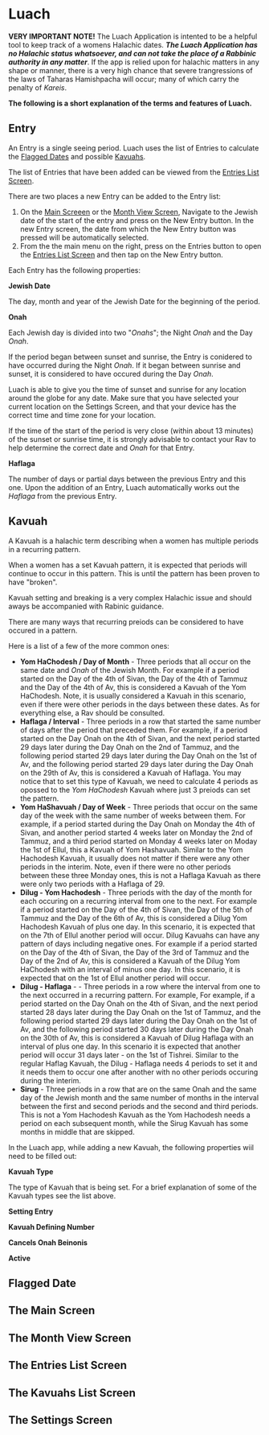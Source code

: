 # Luach

**VERY IMPORTANT NOTE!**
The Luach Application is intented to be a helpful tool to keep track of a womens Halachic dates.
***The Luach Application has no Halachic status whatsoever, and can not take the place of a Rabbinic authority in any matter***. If the app is relied upon for halachic matters in any shape or manner, there is a very high chance that severe trangressions of the laws of Taharas Hamishpacha will occur; many of which carry the penalty of *Kareis*.


**The following is a short explanation of the terms and features of Luach.**

## **<a name="Entries">Entry</a>**

An Entry is a single seeing period. Luach uses the list of Entries to calculate the <a href="#FlaggedDates">Flagged Dates</a> and possible <a href="#Kavuahs">Kavuahs</a>. 

The list of Entries that have been added can be viewed from the <a href="#EntriesScreen">Entries List Screen</a>.

There are two places a new Entry can be added to the Entry list: 

1. On the <a href="#MainScreen">Main Screeen</a> or the <a href="#MonthViewScreen">Month View Screen</a>, Navigate to the Jewish date of the start of the entry and press on the New Entry button. In the new Entry screen, the date from which the New Entry button was pressed will be automatically selected.
2. From the the main menu on the right, press on the Entries button to open the <a href="#EntriesScreen">Entries List Screen</a> and then tap on the New Entry button.

Each Entry has the following properties:

**Jewish Date**

The day, month and year of the Jewish Date for the beginning of the period.

**Onah**

Each Jewish day is divided into two "*Onahs*"; the Night *Onah* and the Day *Onah*.

If the period began between sunset and sunrise, the Entry is conidered to have occurred during the Night *Onah*.
If it began between sunrise and sunset, it is considered to have occured during the Day *Onah*.

Luach is able to give you the time of sunset and sunrise for any location around the globe for any date.
Make sure that you have selected your current location on the Settings Screen, and that your device has the correct time and time zone for your location.

If the time of the start of the period is very close (within about 13 minutes) of the sunset or sunrise time, it is strongly advisable to contact your Rav to help determine the correct date and *Onah* for that Entry.

**Haflaga**

The number of days or partial days between the previous Entry and this one.
Upon the addition of an Entry, Luach automatically works out the *Haflaga* from the previous Entry.

## **<a name="Kavuahss">Kavuah</a>**

A Kavuah is a halachic term describing when a women has multiple periods in a recurring pattern.

When a women has a set Kavuah pattern, it is expected that periods will continue to occur in this pattern. This is until the pattern has been proven to have "broken".

Kavuah setting and breaking is a very complex Halachic issue and should aways be accompanied with Rabinic guidance.

There are many ways that recurring preiods can be considered to have occured in a pattern.

Here is a list of a few of the more common ones:
* **Yom HaChodesh /  Day of Month** - Three periods that all occur on the same date and *Onah* of the Jewish Month. For example if a period started on the Day of the 4th of Sivan, the Day of the 4th of Tammuz and the Day of the 4th of Av, this is considered a Kavuah of the Yom HaChodesh. Note, it is usually considered a Kavuah in this scenario, even if there were other periods in the days between these dates. As for everything else, a Rav should be consulted.
* **Haflaga / Interval** - Three periods in a row that started the same number of days after the period that preceded them. For example, if a period started on the Day Onah on the 4th of Sivan, and the next period started 29 days later during the Day Onah on the 2nd of Tammuz, and the following period started 29 days later during the Day Onah on the 1st of Av, and the following period started 29 days later during the Day Onah on the 29th of Av, this is considered a Kavuah of Haflaga. You may notice that to set this type of Kavuah, we need to calculate 4 periods as opossed to the *Yom HaChodesh* Kavuah where just 3 preiods can set the pattern.
* **Yom HaShavuah / Day of Week** - Three periods that occur on the same day of the week with the same number of weeks between them. For example, if a period started during the Day Onah on Monday the 4th of Sivan, and another period started 4 weeks later on Monday the 2nd of Tammuz, and a third period started on Monday 4 weeks later on Moday the 1st of Ellul, this a Kavuah of Yom Hashavuah. Similar to the Yom Hachodesh Kavuah, it usually does not matter if there were any other periods in the interim. Note, even if there were no other periods between these three Monday ones, this is not a Haflaga Kavuah as there were only two periods with a Haflaga of 29.
* **Dilug - Yom Hachodesh** - Three periods with the day of the month for each occuring on a recurring interval from one to the next. For example if a period started on the Day of the 4th of Sivan, the Day of the 5th of Tammuz and the Day of the 6th of Av, this is considered a Dilug Yom Hachodesh Kavuah of plus one day. In this scenario, it is expected that on the 7th of Ellul another period will occur. Dilug Kavuahs can have any pattern of days including negative ones. For example if a period started on the Day of the 4th of Sivan, the Day of the 3rd of Tammuz and the Day of the 2nd of Av, this is considered a Kavuah of the Dilug Yom HaChodesh with an interval of minus one day. In this scenario, it is expected that on the 1st of Ellul another period will occur.
* **Dilug - Haflaga** - - Three periods in a row where the interval from one to the next occurred in a recurring pattern. For example, For example, if a period started on the Day Onah on the 4th of Sivan, and the next period started 28 days later during the Day Onah on the 1st of Tammuz, and the following period started 29 days later during the Day Onah on the 1st of Av, and the following period started 30 days later during the Day Onah on the 30th of Av, this is considered a Kavuah of Dilug Haflaga with an interval of plus one day. In this scenario it is expected that another period will occur 31 days later - on the 1st of Tishrei. Similar to the regular Haflag Kavuah, the Dilug - Haflaga needs 4 periods to set it and it needs them to occur one after another with no other periods occuring during the interim.
* **Sirug** - Three periods in a row that are on the same Onah and the same day of the Jewish month and the same number of months in the interval between the first and second periods and the second and third periods. This is not a Yom Hachodesh Kavuah as the Yom Hachodesh needs a period on each subsequent month, while the Sirug Kavuah has some months in middle that are skipped.

In the Luach app, while adding a new Kavuah, the following properties wiil need to be filled out:

**Kavuah Type**

The type of Kavuah that is being set. For a brief explanation of some of the Kavuah types see the list above.

**Setting Entry**

**Kavuah Defining Number**

**Cancels Onah Beinonis**

**Active**

## **<a name="FlaggedDates">Flagged Date</a>**

## **<a name="MainScreen">The Main Screen</a>**

## **<a name="MonthViewScreen">The Month View Screen</a>**

## **<a name="EntriesScreen">The Entries List Screen</a>**

## **<a name="KavuahsScreen">The Kavuahs List Screen</a>**

## **<a name="SettingsScreen">The Settings Screen</a>**
